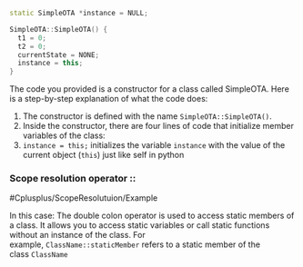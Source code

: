 



```Cpp
static SimpleOTA *instance = NULL;

SimpleOTA::SimpleOTA() {
  t1 = 0;
  t2 = 0;
  currentState = NONE;
  instance = this;
}
```

The code you provided is a constructor for a class called SimpleOTA. Here is a step-by-step explanation of what the code does:

1. The constructor is defined with the name `SimpleOTA::SimpleOTA()`.
2. Inside the constructor, there are four lines of code that initialize member variables of the class:
3.  `instance = this;` initializes the variable `instance` with the value of the current object (`this`) just like self in python

### Scope resolution operator ::
#Cplusplus/ScopeResolutuion/Example

In this case: The double colon operator is used to access static members of a class. It allows you to access static variables or call static functions without an instance of the class. For example, `ClassName::staticMember` refers to a static member of the class `ClassName`





